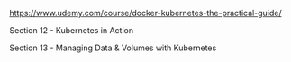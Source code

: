 https://www.udemy.com/course/docker-kubernetes-the-practical-guide/

Section 12 - Kubernetes in Action

Section 13 - Managing Data & Volumes with Kubernetes

